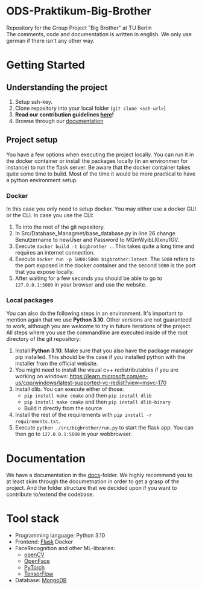 # ODS-Praktikum-Big-Brother
Repository for the Group Project "Big Brother" at TU Berlin  
The comments, code and documentation is written in english. We only use german
if there isn't any other way.

# Getting Started

## Understanding the project
1. Setup ssh-key.
2. Clone repository into your local folder (`git clone <ssh-url>`)
3. **Read our contribution guidelines [here](./CONTRIBUTING.md)!**
4. Browse through our [documentation](#documentation)

## Project setup
You have a few options when executing the project locally. You can run it in
the docker container or install the packages locally (in an environmen for 
instance) to run the flask server. Be aware that the docker container takes
quite some time to build. Most of the time it would be more practical to have
a python environment setup.

### Docker
In this case you only need to setup docker. You may either use a docker GUI
or the CLI. In case you use the CLI:
1. To into the root of the git repository.
2. In Src/Database_Managmet/base_database.py in line 26 change Benutzername to newUser and Password to MGmWyibLl0xnu1GV.
3. Execute `docker build -t bigbrother .`. This takes quite a long time and 
requires an internet connection.
4. Execute `docker run -p 5000:5000 bigbrother:latest`. The `5000` refers to
the port exposed in the docker container and the second `5000` is the port
that you expose locally.
5. After waiting for a few seconds you should be able to go to `127.0.0.1:5000`
in your browser and use the website.

### Local packages
You can also do the following steps in an environment. It's important to mention
again that we use **Python 3.10**. Other versions are not guaranteed to work,
although you are welcome to try in future iterations of the project. All steps 
where you use the commandline are executed inside of the root directory of the
git repository:
1. Install **Python 3.10**. Make sure that you also have the package manager
pip installed. This should be the case if you installed python with the 
installer from the official website.
2. You might need to install the visual c++ redistributables if you are working
on windows: https://learn.microsoft.com/en-us/cpp/windows/latest-supported-vc-redist?view=msvc-170
3. Install dlib. You can execute either of those:
    - `pip install make cmake` and then `pip install dlib`
    - `pip install make cmake` and then `pip install dlib-binary`
    - Build it directly from the source
4. Install the rest of the requirements with `pip install -r requirements.txt`.
5. Execute `python ./src/bigbrother/run.py` to start the flask app. You can 
then go to `127.0.0.1:5000` in your webbrowser.

# Documentation
We have a documentation in the [docs](docs/)-folder. We highly recommend you to
at least skim through the documetnation in order to get a grasp of the project.
And the folder structure that we decided upon if you want to contribute to/extend
the codebase.

# Tool stack
- Programming language: Python 3.10
- Frontend: [Flask](https://flask.palletsprojects.com/en/2.2.x/) Docker
- FaceRecognition and other ML-libraries: 
    - [openCV](https://pypi.org/project/opencv-python/)
    - [OpenFace](https://cmusatyalab.github.io/openface/)
    - [PyTorch](https://pytorch.org/)
    - [TensorFlow](https://www.tensorflow.org/learn)
- Database: [MongoDB](https://www.mongodb.com/)
